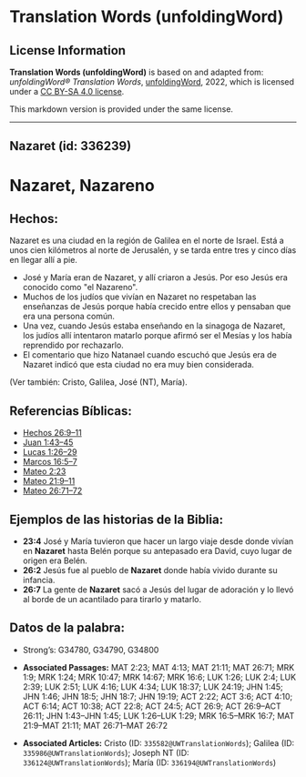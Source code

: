 # Translation Words (unfoldingWord)

## License Information

**Translation Words (unfoldingWord)** is based on and adapted from: _unfoldingWord® Translation Words_, [unfoldingWord](https://unfoldingword.org/utw), 2022, which is licensed under a [CC BY-SA 4.0 license](https://creativecommons.org/licenses/by-sa/4.0/legalcode.en).

This markdown version is provided under the same license.



--------------------------------

## Nazaret (id: 336239)

Nazaret, Nazareno
=================

Hechos:
-------

Nazaret es una ciudad en la región de Galilea en el norte de Israel. Está a unos cien kilómetros al norte de Jerusalén, y se tarda entre tres y cinco días en llegar allí a pie.

* José y María eran de Nazaret, y allí criaron a Jesús. Por eso Jesús era conocido como "el Nazareno".
* Muchos de los judíos que vivían en Nazaret no respetaban las enseñanzas de Jesús porque había crecido entre ellos y pensaban que era una persona común.
* Una vez, cuando Jesús estaba enseñando en la sinagoga de Nazaret, los judíos allí intentaron matarlo porque afirmó ser el Mesías y los había reprendido por rechazarlo.
* El comentario que hizo Natanael cuando escuchó que Jesús era de Nazaret indicó que esta ciudad no era muy bien considerada.

(Ver también: Cristo, Galilea, José (NT), María).

Referencias Bíblicas:
---------------------

* [Hechos 26:9–11](https://ref.ly/Acts26:9-Acts26:11)
* [Juan 1:43–45](https://ref.ly/John1:43-John1:45)
* [Lucas 1:26–29](https://ref.ly/Luke1:26-Luke1:29)
* [Marcos 16:5–7](https://ref.ly/Mark16:5-Mark16:7)
* [Mateo 2:23](https://ref.ly/Matt2:23)
* [Mateo 21:9–11](https://ref.ly/Matt21:9-Matt21:11)
* [Mateo 26:71–72](https://ref.ly/Matt26:71-Matt26:72)

Ejemplos de las historias de la Biblia:
---------------------------------------

* **23:4** José y María tuvieron que hacer un largo viaje desde donde vivían en **Nazaret** hasta Belén porque su antepasado era David, cuyo lugar de origen era Belén.
* **26:2** Jesús fue al pueblo de **Nazaret** donde había vivido durante su infancia.
* **26:7** La gente de **Nazaret** sacó a Jesús del lugar de adoración y lo llevó al borde de un acantilado para tirarlo y matarlo.

Datos de la palabra:
--------------------

* Strong’s: G34780, G34790, G34800

* **Associated Passages:** MAT 2:23; MAT 4:13; MAT 21:11; MAT 26:71; MRK 1:9; MRK 1:24; MRK 10:47; MRK 14:67; MRK 16:6; LUK 1:26; LUK 2:4; LUK 2:39; LUK 2:51; LUK 4:16; LUK 4:34; LUK 18:37; LUK 24:19; JHN 1:45; JHN 1:46; JHN 18:5; JHN 18:7; JHN 19:19; ACT 2:22; ACT 3:6; ACT 4:10; ACT 6:14; ACT 10:38; ACT 22:8; ACT 24:5; ACT 26:9; ACT 26:9–ACT 26:11; JHN 1:43–JHN 1:45; LUK 1:26–LUK 1:29; MRK 16:5–MRK 16:7; MAT 21:9–MAT 21:11; MAT 26:71–MAT 26:72
* **Associated Articles:** Cristo (ID: `335582@UWTranslationWords`); Galilea (ID: `335986@UWTranslationWords`); Joseph NT (ID: `336124@UWTranslationWords`); María (ID: `336194@UWTranslationWords`)

